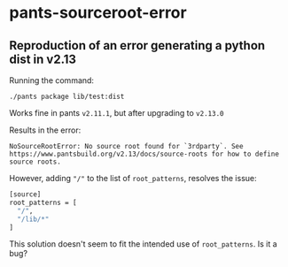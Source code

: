 # pants-sourceroot-error

## Reproduction of an error generating a python dist in v2.13

Running the command:

```bash@
./pants package lib/test:dist
```

Works fine in pants `v2.11.1`, but after upgrading to `v2.13.0`

Results in the error:

```text
NoSourceRootError: No source root found for `3rdparty`. See https://www.pantsbuild.org/v2.13/docs/source-roots for how to define source roots.
```

However, adding `"/"` to the list of `root_patterns`, resolves the issue:

```bash
[source]
root_patterns = [
  "/",
  "/lib/*"
]
```

This solution doesn't seem to fit the intended use of `root_patterns`. Is it a bug?
